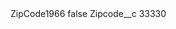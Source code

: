 <?xml version="1.0" encoding="UTF-8"?>
<CustomMetadata xmlns="http://soap.sforce.com/2006/04/metadata" xmlns:xsi="http://www.w3.org/2001/XMLSchema-instance" xmlns:xsd="http://www.w3.org/2001/XMLSchema">
    <label>ZipCode1966</label>
    <protected>false</protected>
    <values>
        <field>Zipcode__c</field>
        <value xsi:type="xsd:string">33330</value>
    </values>
</CustomMetadata>
